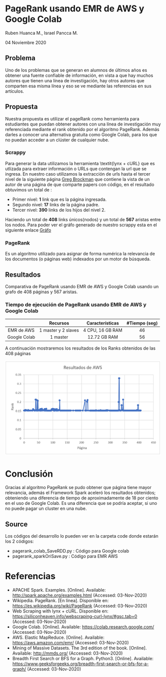 # PageRank usando EMR de AWS y Google Colab

Ruben Huanca M., Israel Pancca M.

04 Noviembre 2020

## Problema

Uno de los problemas que se generan en alumnos de últimos años es obtener una fuente confiable de información, en vista a que hay muchos autores que tienen una línea de investigación, hay otros autores que comparten esa misma línea y eso se ve mediante las referencias en sus artículos.

## Propuesta

Nuestra propuesta es utilizar el pageRank como herramienta para estudiantes que puedan obtener autores con una línea de investigación muy referenciada mediante el rank obtenido por el algoritmo PageRank. Además darles a conocer una alternativa gratuita como Google Colab, para los que no puedan acceder a un clúster de cualquier nube.

### Scrappy

Para generar la data utilizamos la herramienta \textit{lynx + cURL} que es utlizada para extraer información o URLs que contengan la url que se ingresa. En nuestro caso utilizamos la extracción de urls hasta el tercer nivel de la siguiente página [Greg Brockman](https://paperswithcode.com/author/greg-brockman) que contiene la vista de un autor de una página de que comparte papers con código, en el resultado obtuvimos un total de :

- Primer nivel: **1** link que es la página ingresada.
- Segundo nivel: **17** links de la página padre.
- Tercer nivel: **390** links de los hijos del nivel 2.

Haciendo un total de **408** links únicos(nodos) y un total de **567** aristas entre los nodos.
Para poder ver el gráfo generado de nuestro scrappy esta en el siguiente enlace
[Gráfo](scrappy/grafoLinks.pdf)

### PageRank

Es un algoritmo utilizado para asignar de forma numérica la relevancia de los documentos (o páginas web) indexados por un motor de búsqueda.

## Resultados

Comparativa de PageRank usando EMR de AWS y Google Colab usando un grafo de 408 páginas y 567 aristas.

### Tiempo de ejecución de PageRank usando EMR de AWS y Google Colab
|              |      Recursos       | Características  | #Tiempo (seg) |
| :----------: | :-----------------: | :--------------: | :-----------: |
|  EMR de AWS  | 1 master y 2 slaves | 4 CPU, 16 GB RAM |      46       |
| Google Colab |      1 master       |   12.72 GB RAM   |      56       |


A continuación mostraremos los resultados de los Ranks obtenidos de las 408 páginas

![alt text](pageRankAWS.PNG)

# Conclusión
Gracias al algoritmo PageRank se pudo obtener que página tiene mayor relevancia, además el Framework Spark aceleró los resultados obtenidos; obteniendo una diferencia de tiempo de aproximadamente de 18 por ciento en el uso de Google Colab. Es una diferencia que se podría aceptar, si uno no puede pagar un cluster en una nube.

## Source

Los códigos del desarrollo lo pueden ver en la carpeta code donde estarán los 2 códigos:

- pagerank_colab_SaveRDD.py : Código para Google colab
- pagerank_sparkOriSave.py : Código para EMR AWS

# Referencias
- APACHE Spark. Examples. [Online]. Available: http://spark.apache.org/examples.html (Accessed: 03-Nov-2020)
- Wikipedia. PageRank. [En línea]. Disponible en: https://es.wikipedia.org/wiki/PageRank (Accessed: 03-Nov-2020)
- Web Scraping with lynx + cURL. Disponible en: https://siliconheaven.info/webscraping-curl-lynx/#gsc.tab=0 (Accessed: 03-Nov-2020)
- Google Colab. [Online]. Available: https://colab.research.google.com/ (Accessed: 03-Nov-2020)
- AWS. Elastic MapReduce. [Online]. Available: https://aws.amazon.com/emr/ (Accessed: 03-Nov-2020)
- Mining of Massive Datasets. The 3rd edition of the book. [Online]. Available: http://mmds.org/ (Accessed: 03-Nov-2020)
- Breadth First Search or BFS for a Graph. Python3. [Online]. Available: https://www.geeksforgeeks.org/breadth-first-search-or-bfs-for-a-graph/ (Accessed: 03-Nov-2020)
